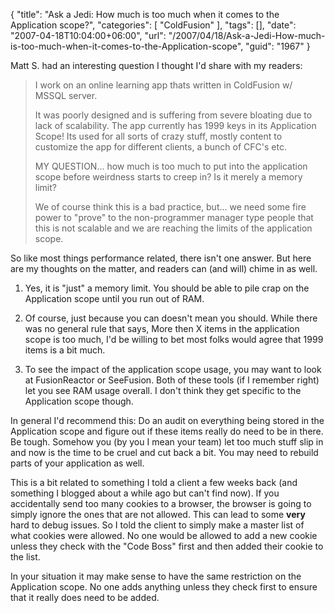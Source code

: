 {
	"title": "Ask a Jedi: How much is too much when it comes to the Application scope?",
	"categories": [
		"ColdFusion"
	],
	"tags": [],
	"date": "2007-04-18T10:04:00+06:00",
	"url": "/2007/04/18/Ask-a-Jedi-How-much-is-too-much-when-it-comes-to-the-Application-scope",
	"guid": "1967"
}

Matt S. had an interesting question I thought I'd share with my readers:

<blockquote>
I work on an online learning app thats written in ColdFusion w/ MSSQL server.

It was poorly designed and is suffering from severe bloating due to lack of scalability. The app currently has 1999 keys in its Application Scope! Its used for all sorts of crazy stuff, mostly content to customize the app for different clients, a bunch of CFC's etc.

MY QUESTION... how much is too much to put into the 
application scope before weirdness starts to creep in? Is it merely a memory limit?

We of course think this is a bad practice, but... we need some fire power to "prove" to the non-programmer manager type people that this is not scalable and we are reaching the limits of the application scope.
</blockquote>
<!--more-->
So like most things performance related, there isn't one answer. But here are my thoughts on the matter, and readers can (and will) chime in as well.

1) Yes, it is "just" a memory limit. You should be able to pile crap on the Application scope until you run out of RAM. 

2) Of course, just because you can doesn't mean you should. While there was no general rule that says, More then X items in the application scope is too much, I'd be willing to bet most folks would agree that 1999 items is a bit much.

3) To see the impact of the application scope usage, you may want to look at FusionReactor or SeeFusion. Both of these tools (if I remember right) let you see RAM usage overall. I don't think they get specific to the Application scope though.

In general I'd recommend this: Do an audit on everything being stored in the Application scope and figure out if these items really do need to be in there. Be tough. Somehow you (by you I mean your team) let too much stuff slip in and now is the time to be cruel and cut back a bit. You may need to rebuild parts of your application as well.

This is a bit related to something I told a client a few weeks back (and something I blogged about a while ago but can't find now). If you accidentally send too many cookies to a browser, the browser is going to simply ignore the ones that are not allowed. This can lead to some <b>very</b> hard to debug issues. So I told the client to simply make a master list of what cookies were allowed. No one would be allowed to add a new cookie unless they check with the "Code Boss" first and then added their cookie to the list.

In your situation it may make sense to have the same restriction on the Application scope. No one adds anything unless they check first to ensure that it really does need to be added.